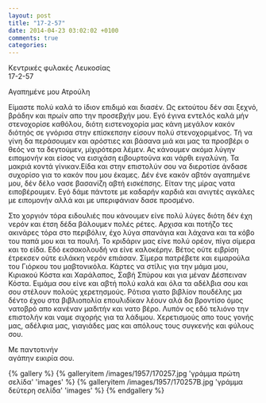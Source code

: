 ```yaml
---
layout: post
title: "17-2-57"
date: 2014-04-23 03:02:02 +0100
comments: true
categories: 
---
```


Κεντρικές φυλακές Λευκοσίας<br/>
17-2-57

Αγαπημένε μου Ατρούλη

Είμαστε πολύ καλά το ίδιον επιδιμό και διασέν. Ως εκτούτου δέν σαι ξεχνό, βράδην και πρωίν απο την προσεβχήν μου. Εγό έγινα εντελός καλά μήν στενοχορίσε καθόλου, διότη ειστενοχορία μας κάνη μεγάλον κακόν διότηός σε γνόρισα στην επίσκεπσην είσουν πολύ στενοχοριμένος. Τή να γίνη δα περάσουμεν και αρόστιες και βάσανα μιά και μας τα προσβέρι ο θεός να τα δεγτούμεν, μίχιρότερα λέμεν. Ας κάνουμεν ακόμα λύγην ειπομονήν και είσος να εισιχάση ειβουρτούνα και νάρθι ειγαλύνη. Τα μακριά κοντά γίνικαν.Eίδα και στην επιστολύν σου να διεροτίσε άνδασε συχορίσο για το κακόν που μου έκαμες. Δέν ένε κακόν αβτόν αγαπημένε μου, δέν δέλο νασε βασανίζη αβτή εισκέπσης. Είταν της μίρας νατα ειποβέρουμεν. Εγό δάμε πάντοτε με καδαρήν καρδιά και ανιγτές αγκάλες με ειπομονήν αλλά και με υπεριφάνιαν δασε προσμένο.

Στο χοργιόν τόρα ειδουλιές που κάνουμεν είνε πολύ λύγες διότη δέν έχη νερόν και έτση δέδα βάλουμεν πολές ρέτες. Aρχισα και ποτήζο τες ακινάρες τόρα στο περιβόλιν, έχο λύγα σπανάγια και λάχανα και τα κόβο του παπά μου και τα πουλή. Το κριδάριν μας είνε πολύ ορέον, πίγα σίμερα και το είδα. Εδό εκσακολουδή να είνε καλοκέρην. Βέτος ούτε ειβρίση έτρεκσεν ούτε ειλάκκη νερόν επιάσαν. Σίμερα πατρέβετε και ειμαρούλα του Γιόρκου του μαβτονικόλα. Κάρτες να στίλις για την μάμα μου, Κιριακού Κόστα και Χαράλαπος, Σαβή Σπύρου και για μέναν Δέσπειναν Κόστα. Ειμάμα σου είνε και αβτή πολύ καλά και όλα τα αδέλβια σου και σου στέλουν πολούς χερετησμούς. Ρότισα γιατο βιβλίον πουδέλης μα δέντο έχου στα βιβλιοπολία επουλιδίκαν λέουν αλά δα βροντίσο όμος νατοβρό απο κανέναν μαδιτήν και νατο βέρο. Λυπόν ος εδό τελιόνο την επιστολήν και ναμε σιχορής για τα λάδιμου.
Χερετισμούς απο τους γονής μας, αδέλφια μας, γιαγιάδες μας και απόλους τους συγκενής και φύλους σου.

Με παντοτινήν<br/>
αγάπην εικιρία σου.

{% gallery %}
  {% galleryitem /images/1957/170257.jpg 'γράμμα πρώτη σελίδα' 'images' %}
  {% galleryitem /images/1957/170257B.jpg 'γράμμα δεύτερη σελίδα' 'images' %}
{% endgallery %}
